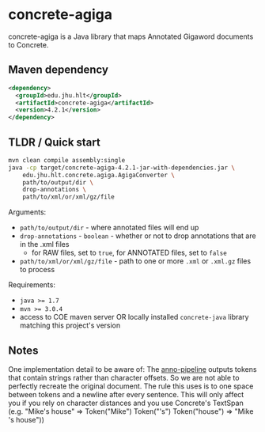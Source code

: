 concrete-agiga
==============

concrete-agiga is a Java library that maps Annotated Gigaword documents to Concrete.

Maven dependency
---
```xml
<dependency>
  <groupId>edu.jhu.hlt</groupId>
  <artifactId>concrete-agiga</artifactId>
  <version>4.2.1</version>
</dependency>
```

## TLDR / Quick start ##
```sh
mvn clean compile assembly:single
java -cp target/concrete-agiga-4.2.1-jar-with-dependencies.jar \
    edu.jhu.hlt.concrete.agiga.AgigaConverter \
    path/to/output/dir \
    drop-annotations \
    path/to/xml/or/xml/gz/file
```

Arguments:
* `path/to/output/dir` - where annotated files will end up
* `drop-annotations` - `boolean` - whether or not to drop annotations that are in the .xml files
  * for RAW files, set to `true`, for ANNOTATED files, set to `false`
* `path/to/xml/or/xml/gz/file` - path to one or more `.xml` or `.xml.gz` files to process

Requirements:
* `java >= 1.7`
* `mvn >= 3.0.4`
* access to COE maven server OR locally installed `concrete-java` library matching this project's version

## Notes ##
One implementation detail to be aware of:
The [anno-pipeline](https://github.com/hltcoe/anno-pipeline) outputs tokens
that contain strings rather than character offsets. So we are not able to
perfectly recreate the original document. The rule this uses is to one space
between tokens and a newline after every sentence. This will only affect you
if you rely on character distances and you use Concrete's TextSpan
(e.g. "Mike's house" => Token("Mike") Token("'s") Token("house") => "Mike 's house"))
